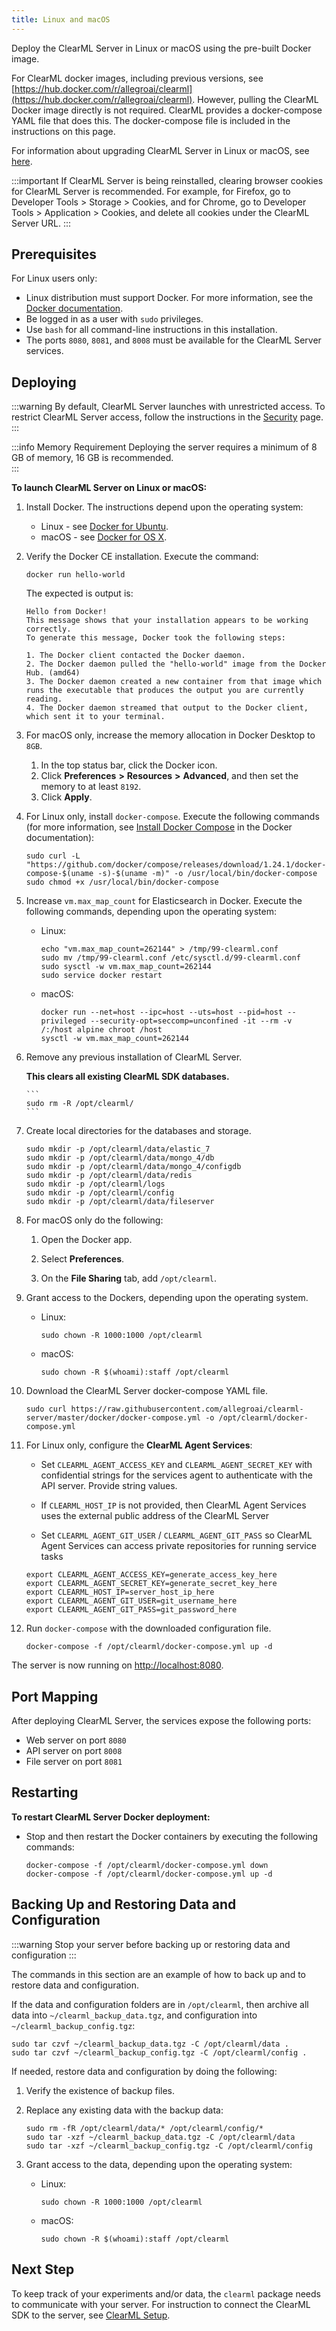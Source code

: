 ```yaml
---
title: Linux and macOS
---
```


Deploy the ClearML Server in Linux or macOS using the pre-built Docker image.

For ClearML docker images, including previous versions, see [https://hub.docker.com/r/allegroai/clearml](https://hub.docker.com/r/allegroai/clearml). 
However, pulling the ClearML Docker image directly is not required. ClearML provides a docker-compose YAML file that does this. 
The docker-compose file is included in the instructions on this page.

For information about upgrading ClearML Server in Linux or macOS, see [here](upgrade_server_linux_mac.md).

:::important
If ClearML Server is being reinstalled, clearing browser cookies for ClearML Server is recommended. For example, 
for Firefox, go to Developer Tools > Storage > Cookies, and for Chrome, go to Developer Tools > Application > Cookies,
and delete all cookies under the ClearML Server URL.
:::


## Prerequisites


For Linux users only:

* Linux distribution must support Docker. For more information, see the [Docker documentation](https://docs.docker.com/engine/install/). 
* Be logged in as a user with `sudo` privileges.
* Use `bash` for all command-line instructions in this installation.
* The ports `8080`, `8081`, and `8008` must be available for the ClearML Server services.

## Deploying


:::warning
By default, ClearML Server launches with unrestricted access. To restrict ClearML Server access, follow the 
instructions in the [Security](clearml_server_security.md) page.
:::

:::info Memory Requirement
Deploying the server requires a minimum of 8 GB of memory, 16 GB is recommended.  
:::

**To launch ClearML Server on Linux or macOS:**

1. Install Docker. The instructions depend upon the operating system:

    * Linux - see [Docker for Ubuntu](https://docs.docker.com/install/linux/docker-ce/ubuntu/).
    * macOS - see [Docker for OS X](https://docs.docker.com/docker-for-mac/install/).

1. Verify the Docker CE installation. Execute the command:

    ```
    docker run hello-world
    ```
   
    The expected is output is:
    ```
    Hello from Docker!
    This message shows that your installation appears to be working correctly.
    To generate this message, Docker took the following steps:

    1. The Docker client contacted the Docker daemon.
    2. The Docker daemon pulled the "hello-world" image from the Docker Hub. (amd64)
    3. The Docker daemon created a new container from that image which runs the executable that produces the output you are currently reading.
    4. The Docker daemon streamed that output to the Docker client, which sent it to your terminal.
    ```

1. For macOS only, increase the memory allocation in Docker Desktop to `8GB`.

    1. In the top status bar, click the Docker icon.
    1. Click **Preferences** **>** **Resources** **>** **Advanced**, and then set the memory to at least `8192`.
    1. Click **Apply**.

1. For Linux only, install `docker-compose`. Execute the following commands (for more information, see [Install Docker Compose](https://docs.docker.com/compose/install/) in the Docker documentation): 
   
   ```
   sudo curl -L "https://github.com/docker/compose/releases/download/1.24.1/docker-compose-$(uname -s)-$(uname -m)" -o /usr/local/bin/docker-compose
   sudo chmod +x /usr/local/bin/docker-compose
   ```
   
1. Increase `vm.max_map_count` for Elasticsearch in Docker. Execute the following commands, depending upon the operating system:

    * Linux:
       ```  
       echo "vm.max_map_count=262144" > /tmp/99-clearml.conf
       sudo mv /tmp/99-clearml.conf /etc/sysctl.d/99-clearml.conf
       sudo sysctl -w vm.max_map_count=262144
       sudo service docker restart
       ```
      
    * macOS:
       ```      
       docker run --net=host --ipc=host --uts=host --pid=host --privileged --security-opt=seccomp=unconfined -it --rm -v /:/host alpine chroot /host
       sysctl -w vm.max_map_count=262144
       ```
1. Remove any previous installation of ClearML Server.

    **This clears all existing ClearML SDK databases.**

       ``` 
       sudo rm -R /opt/clearml/
       ```

1. Create local directories for the databases and storage.

   ```
   sudo mkdir -p /opt/clearml/data/elastic_7
   sudo mkdir -p /opt/clearml/data/mongo_4/db
   sudo mkdir -p /opt/clearml/data/mongo_4/configdb
   sudo mkdir -p /opt/clearml/data/redis
   sudo mkdir -p /opt/clearml/logs
   sudo mkdir -p /opt/clearml/config
   sudo mkdir -p /opt/clearml/data/fileserver
   ```
        
1. For macOS only do the following:

    1. Open the Docker app.
    
    1. Select **Preferences**.

    1. On the **File Sharing** tab, add `/opt/clearml`.

1. Grant access to the Dockers, depending upon the operating system.

    * Linux:

       ```
       sudo chown -R 1000:1000 /opt/clearml
       ```
    
    * macOS:

       ```
       sudo chown -R $(whoami):staff /opt/clearml
       ```

2. Download the ClearML Server docker-compose YAML file.
      ```
      sudo curl https://raw.githubusercontent.com/allegroai/clearml-server/master/docker/docker-compose.yml -o /opt/clearml/docker-compose.yml
      ```
1. For Linux only, configure the **ClearML Agent Services**:

    * Set `CLEARML_AGENT_ACCESS_KEY` and `CLEARML_AGENT_SECRET_KEY` with confidential strings for the services agent to 
    authenticate with the API server. Provide string values.
   
    * If `CLEARML_HOST_IP` is not provided, then ClearML Agent Services uses the external public address of the ClearML 
    Server 
   
    * Set `CLEARML_AGENT_GIT_USER` / `CLEARML_AGENT_GIT_PASS` so ClearML Agent Services can access 
    private repositories for running service tasks 

     ```   
     export CLEARML_AGENT_ACCESS_KEY=generate_access_key_here
     export CLEARML_AGENT_SECRET_KEY=generate_secret_key_here
     export CLEARML_HOST_IP=server_host_ip_here
     export CLEARML_AGENT_GIT_USER=git_username_here
     export CLEARML_AGENT_GIT_PASS=git_password_here
     ```

1. Run `docker-compose` with the downloaded configuration file.
      ```
      docker-compose -f /opt/clearml/docker-compose.yml up -d
      ```
The server is now running on [http://localhost:8080](http://localhost:8080).
 
## Port Mapping

After deploying ClearML Server, the services expose the following ports:

* Web server on port `8080`
* API server on port `8008`
* File server on port `8081`

## Restarting

**To restart ClearML Server Docker deployment:**

* Stop and then restart the Docker containers by executing the following commands:

   ```
   docker-compose -f /opt/clearml/docker-compose.yml down
   docker-compose -f /opt/clearml/docker-compose.yml up -d
   ```


## Backing Up and Restoring Data and Configuration

:::warning
Stop your server before backing up or restoring data and configuration
:::

The commands in this section are an example of how to back up and to restore data and configuration.

If the data and configuration folders are in `/opt/clearml`, then archive all data into `~/clearml_backup_data.tgz`, and
configuration into `~/clearml_backup_config.tgz`:

```
sudo tar czvf ~/clearml_backup_data.tgz -C /opt/clearml/data .
sudo tar czvf ~/clearml_backup_config.tgz -C /opt/clearml/config .
```

If needed, restore data and configuration by doing the following:

1. Verify the existence of backup files.
1. Replace any existing data with the backup data:

   ```
   sudo rm -fR /opt/clearml/data/* /opt/clearml/config/*
   sudo tar -xzf ~/clearml_backup_data.tgz -C /opt/clearml/data
   sudo tar -xzf ~/clearml_backup_config.tgz -C /opt/clearml/config 
   ```
   
1. Grant access to the data, depending upon the operating system:

    * Linux:

       ```
       sudo chown -R 1000:1000 /opt/clearml
       ```
      
    * macOS:

       ```
       sudo chown -R $(whoami):staff /opt/clearml
       ```
      
## Next Step

To keep track of your experiments and/or data, the `clearml` package needs to communicate with your server. 
For instruction to connect the ClearML SDK to the server, see [ClearML Setup](../clearml_sdk/clearml_sdk_setup).